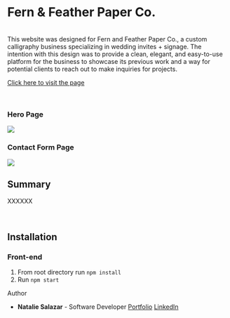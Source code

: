 # Fern & Feather Paper Co.

<br>
This website was designed for Fern and Feather Paper Co., a custom calligraphy business specializing in wedding invites + signage. The intention with this design was to provide a clean, elegant, and easy-to-use platform for the business to showcase its previous work and a way for potential clients to reach out to make inquiries for projects.
<br>

[Click here to visit the page](https://fern-and-feather-paper-co-0e0b82f0b496.herokuapp.com/)

<br>

### Hero Page

<img src='src/pictures/GitHub_Demo_1.png'>

### Contact Form Page

<img src='src/pictures/GitHub_Demo_1.png'>

<br>

## Summary

XXXXXX

<br>

## Installation

### Front-end

1. From root directory run `npm install`
2. Run `npm start`

Author

- **Natalie Salazar** - Software Developer [Portfolio](https://www.natalie-salazar.io/) [LinkedIn](https://www.linkedin.com/in/natalie-m-salazar/)
